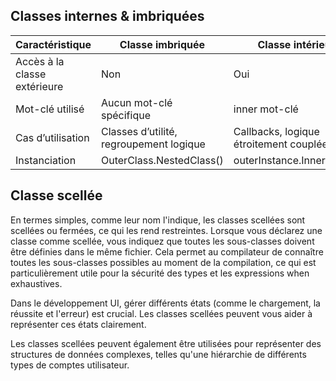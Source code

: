 ## Classes internes & imbriquées

| Caractéristique              | Classe imbriquée                         | Classe intérieur                        |
|------------------------------|------------------------------------------|-----------------------------------------|
| Accès à la classe extérieure | 	Non                                     | 	Oui                                    |
| Mot-clé utilisé              | 	Aucun mot-clé spécifique                | 	inner mot-clé                          |
| Cas d’utilisation            | 	Classes d’utilité, regroupement logique | 	Callbacks, logique étroitement couplée |
| Instanciation                | 	OuterClass.NestedClass()                | 	outerInstance.InnerClass()             |

## Classe scellée

En termes simples, comme leur nom l'indique, les classes scellées sont scellées ou fermées, ce qui les rend restreintes.
Lorsque vous déclarez une classe comme scellée, vous indiquez que toutes les sous-classes doivent être définies dans le
même fichier. Cela permet au compilateur de connaître toutes les sous-classes possibles au moment de la compilation, ce
qui est particulièrement utile pour la sécurité des types et les expressions when exhaustives.

Dans le développement UI, gérer différents états (comme le chargement, la réussite et l'erreur) est crucial. Les classes
scellées peuvent vous aider à représenter ces états clairement.

Les classes scellées peuvent également être utilisées pour représenter des structures de données complexes, telles
qu'une hiérarchie de différents types de comptes utilisateur.

